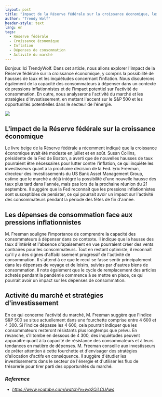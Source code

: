 ```yaml
---
layout: post
title: "Impact de la Réserve fédérale sur la croissance économique, les hausses de taux et les dépenses de consommation"
author: "Trendy Wolf"
header-style: text
lang: en
tags:
  - Réserve fédérale
  - Croissance économique
  - Inflation
  - Dépenses de consommation
  - Activité du marché
---
```


Bonjour. Ici TrendyWolf. Dans cet article, nous allons explorer l'impact de la Réserve fédérale sur la croissance économique, y compris la possibilité de hausses de taux et les inquiétudes concernant l'inflation. Nous discuterons également de la capacité des consommateurs à dépenser dans un contexte de pressions inflationnistes et de l'impact potentiel sur l'activité de consommation. En outre, nous analyserons l'activité du marché et les stratégies d'investissement, en mettant l'accent sur le S&P 500 et les opportunités potentielles dans le secteur de l'énergie.

<img
    src="https://i.ytimg.com/vi/wg2OiLCUAws/hqdefault.jpg"
/>


## L'impact de la Réserve fédérale sur la croissance économique
Le livre beige de la Réserve fédérale a récemment indiqué que la croissance économique avait été modeste en juillet et en août. Susan Collins, présidente de la Fed de Boston, a averti que de nouvelles hausses de taux pourraient être nécessaires pour lutter contre l'inflation, ce qui inquiète les investisseurs quant à la prochaine décision de la Fed. Eric Freeman, directeur des investissements du US Bank Asset Management Group, estime que le marché a déjà intégré la possibilité d'une nouvelle hausse des taux plus tard dans l'année, mais pas lors de la prochaine réunion du 21 septembre. Il suggère que la Fed reconnaît que les pressions inflationnistes sont susceptibles de persister, ce qui pourrait avoir un impact sur l'activité des consommateurs pendant la période des fêtes de fin d'année.

## Les dépenses de consommation face aux pressions inflationnistes
M. Freeman souligne l'importance de comprendre la capacité des consommateurs à dépenser dans ce contexte. Il indique que la hausse des taux d'intérêt et l'absence d'apaisement en vue pourraient créer des vents contraires pour les consommateurs. Tout en restant optimiste, il reconnaît qu'il y a des signes d'affaiblissement progressif de l'activité de consommation. Il s'attend à ce que le recul se fasse sentir principalement dans les dépenses de voyage et de loisirs, suivies par d'autres biens de consommation. Il note également que le cycle de remplacement des articles achetés pendant la pandémie commence à se mettre en place, ce qui pourrait avoir un impact sur les dépenses de consommation.

## Activité du marché et stratégies d'investissement
En ce qui concerne l'activité du marché, M. Freeman suggère que l'indice S&P 500 se situe actuellement dans une fourchette comprise entre 4 600 et 4 300. Si l'indice dépasse les 4 600, cela pourrait indiquer que les consommateurs resteront résistants plus longtemps que prévu. En revanche, s'il tombe en dessous de 4 300, des inquiétudes peuvent apparaître quant à la capacité de résistance des consommateurs et à leurs tendances en matière de dépenses. M. Freeman conseille aux investisseurs de prêter attention à cette fourchette et d'envisager des stratégies d'allocation d'actifs en conséquence. Il suggère d'étudier les investissements dans le secteur de l'énergie et d'utiliser les flux de trésorerie pour tirer parti des opportunités du marché.


### _Reference_
- _https://www.youtube.com/watch?v=wg2OiLCUAws_

